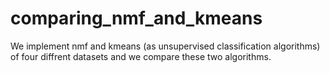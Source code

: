 # comparing_nmf_and_kmeans
We implement nmf and kmeans (as unsupervised classification algorithms) of four diffrent datasets and we compare these two algorithms.
